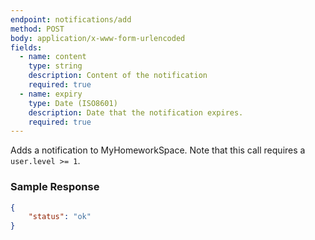 ```yaml
---
endpoint: notifications/add
method: POST
body: application/x-www-form-urlencoded
fields:
  - name: content
    type: string
    description: Content of the notification
    required: true
  - name: expiry
    type: Date (ISO8601)
    description: Date that the notification expires.
    required: true
---
```


Adds a notification to MyHomeworkSpace. Note that this call requires a `user.level >= 1`.

### Sample Response
```json
{
	"status": "ok"
}
```